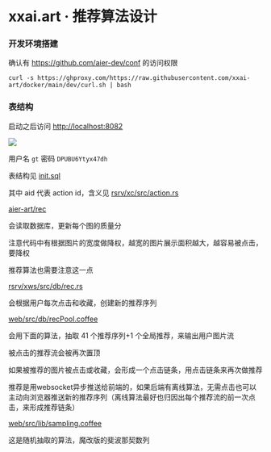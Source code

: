 # xxai.art · 推荐算法设计

### 开发环境搭建

确认有 https://github.com/aier-dev/conf 的访问权限

```
curl -s https://ghproxy.com/https://raw.githubusercontent.com/xxai-art/docker/main/dev/curl.sh | bash
```

### 表结构

启动之后访问 [http://localhost:8082](http://localhost:8082)

![](https://i-01.eu.org/2023/09/SxvhYuQ.webp)

用户名 `gt` 密码 `DPUBU6Ytyx47dh`

表结构见 [init.sql](https://github.com/xxai-art/rsrv/blob/main/init/init.sql)

其中 aid 代表 action id，含义见 [rsrv/xc/src/action.rs](https://github.com/xxai-art/rsrv/blob/main/xc/src/action.rs)



[aier-art/rec](https://github.com/aier-art/rec/blob/main/src/main.rs)&#x20;

会读取数据库，更新每个图的质量分

注意代码中有根据图片的宽度做降权，越宽的图片展示面积越大，越容易被点击，要降权

推荐算法也需要注意这一点



[rsrv/xws/src/db/rec.rs](https://github.com/xxai-art/rsrv/blob/main/xws/src/db/rec.rs)&#x20;

会根据用户每次点击和收藏，创建新的推荐序列



[web/src/db/recPool.coffee](https://github.com/xxai-art/web/blob/main/src/db/recPool.coffee)&#x20;

会用下面的算法，抽取 41 个推荐序列+1 个全局推荐，来输出用户图片流

被点击的推荐流会被再次置顶

如果被推荐的图片被点击或收藏，会形成一个点击链条，用点击链条来再次做推荐

推荐是用websocket异步推送给前端的，如果后端有离线算法，无需点击也可以主动向浏览器推送新的推荐序列（离线算法最好也归因出每个推荐流的前一次点击，来形成推荐链条）



[web/src/lib/sampling.coffee](https://github.com/xxai-art/web/blob/main/src/lib/sampling.coffee)&#x20;

这是随机抽取的算法，魔改版的斐波那契数列





